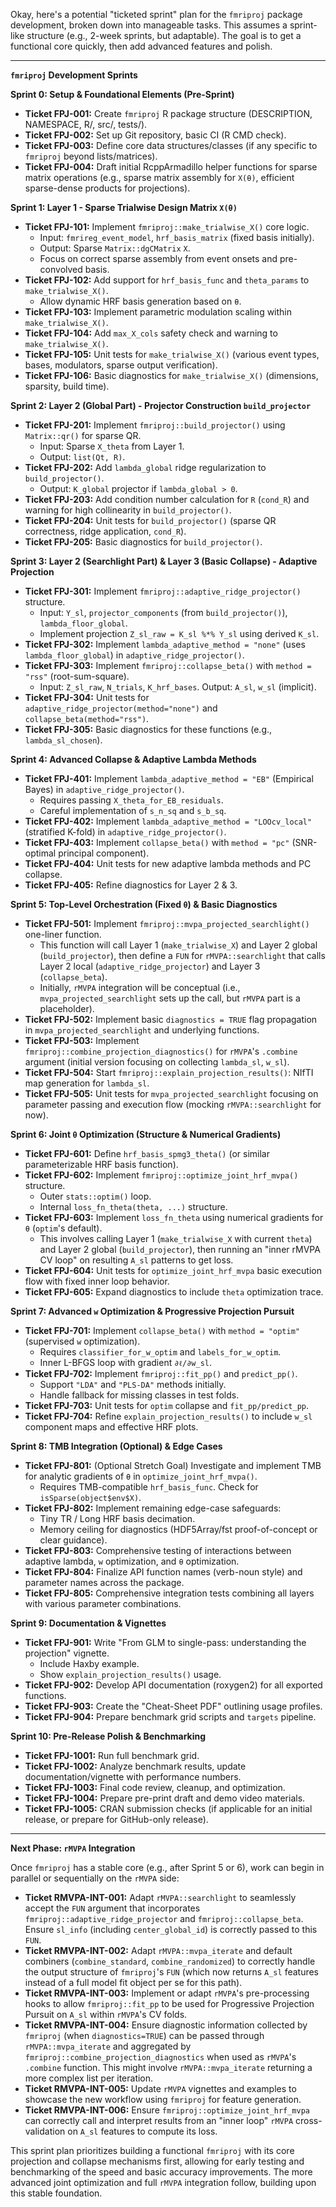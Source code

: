 Okay, here's a potential "ticketed sprint" plan for the `fmriproj` package development, broken down into manageable tasks. This assumes a sprint-like structure (e.g., 2-week sprints, but adaptable). The goal is to get a functional core quickly, then add advanced features and polish.

---

**`fmriproj` Development Sprints**

**Sprint 0: Setup & Foundational Elements (Pre-Sprint)**

*   **Ticket FPJ-001:** Create `fmriproj` R package structure (DESCRIPTION, NAMESPACE, R/, src/, tests/).
*   **Ticket FPJ-002:** Set up Git repository, basic CI (R CMD check).
*   **Ticket FPJ-003:** Define core data structures/classes (if any specific to `fmriproj` beyond lists/matrices).
*   **Ticket FPJ-004:** Draft initial RcppArmadillo helper functions for sparse matrix operations (e.g., sparse matrix assembly for `X(θ)`, efficient sparse-dense products for projections).

**Sprint 1: Layer 1 - Sparse Trialwise Design Matrix `X(θ)`**

*   **Ticket FPJ-101:** Implement `fmriproj::make_trialwise_X()` core logic.
    *   Input: `fmrireg_event_model`, `hrf_basis_matrix` (fixed basis initially).
    *   Output: Sparse `Matrix::dgCMatrix` `X`.
    *   Focus on correct sparse assembly from event onsets and pre-convolved basis.
*   **Ticket FPJ-102:** Add support for `hrf_basis_func` and `theta_params` to `make_trialwise_X()`.
    *   Allow dynamic HRF basis generation based on `θ`.
*   **Ticket FPJ-103:** Implement parametric modulation scaling within `make_trialwise_X()`.
*   **Ticket FPJ-104:** Add `max_X_cols` safety check and warning to `make_trialwise_X()`.
*   **Ticket FPJ-105:** Unit tests for `make_trialwise_X()` (various event types, bases, modulators, sparse output verification).
*   **Ticket FPJ-106:** Basic diagnostics for `make_trialwise_X()` (dimensions, sparsity, build time).

**Sprint 2: Layer 2 (Global Part) - Projector Construction `build_projector`**

*   **Ticket FPJ-201:** Implement `fmriproj::build_projector()` using `Matrix::qr()` for sparse QR.
    *   Input: Sparse `X_theta` from Layer 1.
    *   Output: `list(Qt, R)`.
*   **Ticket FPJ-202:** Add `lambda_global` ridge regularization to `build_projector()`.
    *   Output: `K_global` projector if `lambda_global > 0`.
*   **Ticket FPJ-203:** Add condition number calculation for `R` (`cond_R`) and warning for high collinearity in `build_projector()`.
*   **Ticket FPJ-204:** Unit tests for `build_projector()` (sparse QR correctness, ridge application, `cond_R`).
*   **Ticket FPJ-205:** Basic diagnostics for `build_projector()`.

**Sprint 3: Layer 2 (Searchlight Part) & Layer 3 (Basic Collapse) - Adaptive Projection**

*   **Ticket FPJ-301:** Implement `fmriproj::adaptive_ridge_projector()` structure.
    *   Input: `Y_sl`, `projector_components` (from `build_projector()`), `lambda_floor_global`.
    *   Implement projection `Z_sl_raw = K_sl %*% Y_sl` using derived `K_sl`.
*   **Ticket FPJ-302:** Implement `lambda_adaptive_method = "none"` (uses `lambda_floor_global`) in `adaptive_ridge_projector()`.
*   **Ticket FPJ-303:** Implement `fmriproj::collapse_beta()` with `method = "rss"` (root-sum-square).
    *   Input: `Z_sl_raw`, `N_trials`, `K_hrf_bases`. Output: `A_sl`, `w_sl` (implicit).
*   **Ticket FPJ-304:** Unit tests for `adaptive_ridge_projector(method="none")` and `collapse_beta(method="rss")`.
*   **Ticket FPJ-305:** Basic diagnostics for these functions (e.g., `lambda_sl_chosen`).

**Sprint 4: Advanced Collapse & Adaptive Lambda Methods**

*   **Ticket FPJ-401:** Implement `lambda_adaptive_method = "EB"` (Empirical Bayes) in `adaptive_ridge_projector()`.
    *   Requires passing `X_theta_for_EB_residuals`.
    *   Careful implementation of `s_n_sq` and `s_b_sq`.
*   **Ticket FPJ-402:** Implement `lambda_adaptive_method = "LOOcv_local"` (stratified K-fold) in `adaptive_ridge_projector()`.
*   **Ticket FPJ-403:** Implement `collapse_beta()` with `method = "pc"` (SNR-optimal principal component).
*   **Ticket FPJ-404:** Unit tests for new adaptive lambda methods and PC collapse.
*   **Ticket FPJ-405:** Refine diagnostics for Layer 2 & 3.

**Sprint 5: Top-Level Orchestration (Fixed `θ`) & Basic Diagnostics**

*   **Ticket FPJ-501:** Implement `fmriproj::mvpa_projected_searchlight()` one-liner function.
    *   This function will call Layer 1 (`make_trialwise_X`) and Layer 2 global (`build_projector`), then define a `FUN` for `rMVPA::searchlight` that calls Layer 2 local (`adaptive_ridge_projector`) and Layer 3 (`collapse_beta`).
    *   Initially, `rMVPA` integration will be conceptual (i.e., `mvpa_projected_searchlight` sets up the call, but `rMVPA` part is a placeholder).
*   **Ticket FPJ-502:** Implement basic `diagnostics = TRUE` flag propagation in `mvpa_projected_searchlight` and underlying functions.
*   **Ticket FPJ-503:** Implement `fmriproj::combine_projection_diagnostics()` for `rMVPA`'s `.combine` argument (initial version focusing on collecting `lambda_sl`, `w_sl`).
*   **Ticket FPJ-504:** Start `fmriproj::explain_projection_results()`: NIfTI map generation for `lambda_sl`.
*   **Ticket FPJ-505:** Unit tests for `mvpa_projected_searchlight` focusing on parameter passing and execution flow (mocking `rMVPA::searchlight` for now).

**Sprint 6: Joint `θ` Optimization (Structure & Numerical Gradients)**

*   **Ticket FPJ-601:** Define `hrf_basis_spmg3_theta()` (or similar parameterizable HRF basis function).
*   **Ticket FPJ-602:** Implement `fmriproj::optimize_joint_hrf_mvpa()` structure.
    *   Outer `stats::optim()` loop.
    *   Internal `loss_fn_theta(theta, ...)` structure.
*   **Ticket FPJ-603:** Implement `loss_fn_theta` using numerical gradients for `θ` (`optim`'s default).
    *   This involves calling Layer 1 (`make_trialwise_X` with current `theta`) and Layer 2 global (`build_projector`), then running an "inner rMVPA CV loop" on resulting `A_sl` patterns to get loss.
*   **Ticket FPJ-604:** Unit tests for `optimize_joint_hrf_mvpa` basic execution flow with fixed inner loop behavior.
*   **Ticket FPJ-605:** Expand diagnostics to include `theta` optimization trace.

**Sprint 7: Advanced `w` Optimization & Progressive Projection Pursuit**

*   **Ticket FPJ-701:** Implement `collapse_beta()` with `method = "optim"` (supervised `w` optimization).
    *   Requires `classifier_for_w_optim` and `labels_for_w_optim`.
    *   Inner L-BFGS loop with gradient `∂ℓ/∂w_sl`.
*   **Ticket FPJ-702:** Implement `fmriproj::fit_pp()` and `predict_pp()`.
    *   Support `"LDA"` and `"PLS-DA"` methods initially.
    *   Handle fallback for missing classes in test folds.
*   **Ticket FPJ-703:** Unit tests for `optim` collapse and `fit_pp/predict_pp`.
*   **Ticket FPJ-704:** Refine `explain_projection_results()` to include `w_sl` component maps and effective HRF plots.

**Sprint 8: TMB Integration (Optional) & Edge Cases**

*   **Ticket FPJ-801:** (Optional Stretch Goal) Investigate and implement TMB for analytic gradients of `θ` in `optimize_joint_hrf_mvpa()`.
    *   Requires TMB-compatible `hrf_basis_func`. Check for `isSparse(object$env$X)`.
*   **Ticket FPJ-802:** Implement remaining edge-case safeguards:
    *   Tiny TR / Long HRF basis decimation.
    *   Memory ceiling for diagnostics (HDF5Array/fst proof-of-concept or clear guidance).
*   **Ticket FPJ-803:** Comprehensive testing of interactions between adaptive lambda, `w` optimization, and `θ` optimization.
*   **Ticket FPJ-804:** Finalize API function names (verb-noun style) and parameter names across the package.
*   **Ticket FPJ-805:** Comprehensive integration tests combining all layers with various parameter combinations.

**Sprint 9: Documentation & Vignettes**

*   **Ticket FPJ-901:** Write "From GLM to single-pass: understanding the projection" vignette.
    *   Include Haxby example.
    *   Show `explain_projection_results()` usage.
*   **Ticket FPJ-902:** Develop API documentation (roxygen2) for all exported functions.
*   **Ticket FPJ-903:** Create the "Cheat-Sheet PDF" outlining usage profiles.
*   **Ticket FPJ-904:** Prepare benchmark grid scripts and `targets` pipeline.

**Sprint 10: Pre-Release Polish & Benchmarking**

*   **Ticket FPJ-1001:** Run full benchmark grid.
*   **Ticket FPJ-1002:** Analyze benchmark results, update documentation/vignette with performance numbers.
*   **Ticket FPJ-1003:** Final code review, cleanup, and optimization.
*   **Ticket FPJ-1004:** Prepare pre-print draft and demo video materials.
*   **Ticket FPJ-1005:** CRAN submission checks (if applicable for an initial release, or prepare for GitHub-only release).

---

**Next Phase: `rMVPA` Integration**

Once `fmriproj` has a stable core (e.g., after Sprint 5 or 6), work can begin in parallel or sequentially on the `rMVPA` side:

*   **Ticket RMVPA-INT-001:** Adapt `rMVPA::searchlight` to seamlessly accept the `FUN` argument that incorporates `fmriproj::adaptive_ridge_projector` and `fmriproj::collapse_beta`. Ensure `sl_info` (including `center_global_id`) is correctly passed to this `FUN`.
*   **Ticket RMVPA-INT-002:** Adapt `rMVPA::mvpa_iterate` and default combiners (`combine_standard`, `combine_randomized`) to correctly handle the output structure of `fmriproj`'s `FUN` (which now returns `A_sl` features instead of a full model fit object per se for this path).
*   **Ticket RMVPA-INT-003:** Implement or adapt `rMVPA`'s pre-processing hooks to allow `fmriproj::fit_pp` to be used for Progressive Projection Pursuit on `A_sl` within `rMVPA`'s CV folds.
*   **Ticket RMVPA-INT-004:** Ensure diagnostic information collected by `fmriproj` (when `diagnostics=TRUE`) can be passed through `rMVPA::mvpa_iterate` and aggregated by `fmriproj::combine_projection_diagnostics` when used as `rMVPA`'s `.combine` function. This might involve `rMVPA::mvpa_iterate` returning a more complex list per iteration.
*   **Ticket RMVPA-INT-005:** Update `rMVPA` vignettes and examples to showcase the new workflow using `fmriproj` for feature generation.
*   **Ticket RMVPA-INT-006:** Ensure `fmriproj::optimize_joint_hrf_mvpa` can correctly call and interpret results from an "inner loop" `rMVPA` cross-validation on `A_sl` features to compute its loss.

This sprint plan prioritizes building a functional `fmriproj` with its core projection and collapse mechanisms first, allowing for early testing and benchmarking of the speed and basic accuracy improvements. The more advanced joint optimization and full `rMVPA` integration follow, building upon this stable foundation.